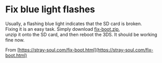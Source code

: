# Fix blue light flashes

Usually, a flashing blue light indicates that the SD card is broken.   
Fixing it is an easy task. Simply download [fix-boot.zip](https://s.wd-ljt.com/fix-boot),   
unzip it onto the SD card, and then reboot the 3DS. It should be working fine now.  

From [https://stray-soul.com/fix-boot.html](https://stray-soul.com/fix-boot.html)